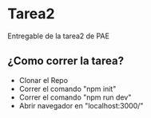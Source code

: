 # Tarea2

Entregable de la tarea2 de PAE

## ¿Como correr la tarea?

- Clonar el Repo
- Correr el comando "npm init"
- Correr el comando "npm run dev"
- Abrir navegador en "localhost:3000/"

